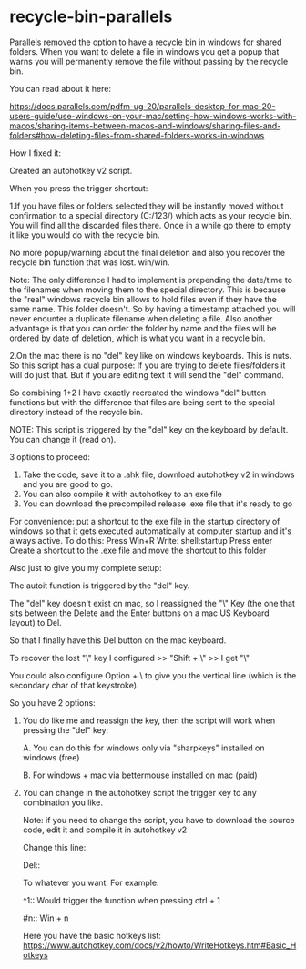 # recycle-bin-parallels

Parallels removed the option to have a recycle bin in windows for shared folders. When you want to delete a file in windows you get a popup that warns you will permanently remove the file without passing by the recycle bin.

You can read about it here:

https://docs.parallels.com/pdfm-ug-20/parallels-desktop-for-mac-20-users-guide/use-windows-on-your-mac/setting-how-windows-works-with-macos/sharing-items-between-macos-and-windows/sharing-files-and-folders#how-deleting-files-from-shared-folders-works-in-windows

How I fixed it:

Created an autohotkey v2 script.

When you press the trigger shortcut:

1.If you have files or folders selected they will be instantly moved without confirmation to a special directory (C:/123/) which acts as your recycle bin.
You will find all the discarded files there.
Once in a while go there to empty it like you would do with the recycle bin.

No more popup/warning about the final deletion and also you recover the recycle bin function that was lost. win/win.

Note: The only difference I had to implement is prepending the date/time to the filenames when moving them to the special directory. This is because the "real" windows recycle bin allows to hold files even if they have the same name. This folder doesn't. So by having a timestamp attached you will never enounter a duplicate filename when deleting a file. Also another advantage is that you can order the folder by name and the files will be ordered by date of deletion, which is what you want in a recycle bin.

2.On the mac there is no "del" key like on windows keyboards. This is nuts.
So this script has a dual purpose: If you are trying to delete files/folders it will do just that.
But if you are editing text it will send the "del" command.

So combining 1+2 I have exactly recreated the windows "del" button functions but with the difference that files are being sent to the special directory instead of the recycle bin.

NOTE: This script is triggered by the "del" key on the keyboard by default. You can change it (read on).


3 options to proceed:
1. Take the code, save it to a .ahk file, download autohotkey v2 in windows and you are good to go.
2. You can also compile it with autohotkey to an exe file
3. You can download the precompiled release .exe file that it's ready to go
  
For convenience: put a shortcut to the exe file in the startup directory of windows so that it gets executed automatically at computer startup and it's always active.
To do this:
Press Win+R
Write: shell:startup
Press enter
Create a shortcut to the .exe file and move the shortcut to this folder



Also just to give you my complete setup:

The autoit function is triggered by the "del" key.

The "del" key doesn't exist on mac, so I reassigned the "\\" Key (the one that sits between the Delete and the Enter buttons on a mac US Keyboard layout) to Del.

So that I finally have this Del button on the mac keyboard.

To recover the lost "\\" key I configured >> "Shift + \\" >> I get "\\"

You could also configure Option + \\ to give you the vertical line (which is the secondary char of that keystroke).


So you have 2 options:
1. You do like me and reassign the key, then the script will work when pressing the "del" key:
   
   A. You can do this for windows only via "sharpkeys" installed on windows (free)
   
   B. For windows + mac via bettermouse installed on mac (paid)

2. You can change in the autohotkey script the trigger key to any combination you like.
   
   Note: if you need to change the script, you have to download the source code, edit it and compile it in autohotkey v2
   
    Change this line:

    Del::
   
    To whatever you want.
    For example:

    ^1::
    Would trigger the function when pressing ctrl + 1
   
    #n::
    Win + n

    Here you have the basic hotkeys list:
    https://www.autohotkey.com/docs/v2/howto/WriteHotkeys.htm#Basic_Hotkeys
